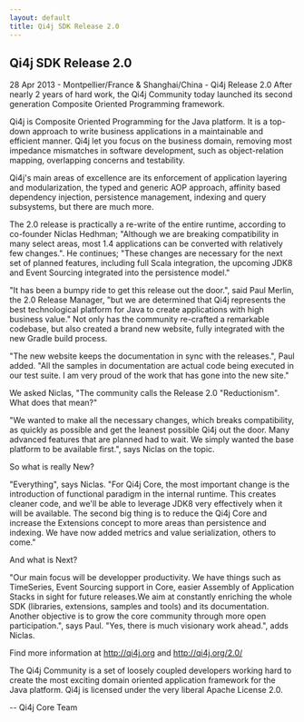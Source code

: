 ```yaml
---
layout: default
title: Qi4j SDK Release 2.0
---
```

## Qi4j SDK Release 2.0

28 Apr 2013 - Montpellier/France & Shanghai/China - Qi4j Release 2.0
After nearly 2 years of hard work, the Qi4j Community today launched
its second generation Composite Oriented Programming framework.

Qi4j is Composite Oriented Programming for the Java platform. It is a
top-down approach to write business applications in a maintainable
and efficient manner. Qi4j let you focus on the business domain,
removing most impedance mismatches in software development, such as
object-relation mapping, overlapping concerns and testability.

Qi4j's main areas of excellence are its enforcement of application
layering and modularization, the typed and generic AOP approach,
affinity based dependency injection, persistence management, indexing
and query subsystems, but there are much more.

The 2.0 release is practically a re-write of the entire runtime,
according to co-founder Niclas Hedhman; "Although we are breaking
compatibility in many select areas, most 1.4 applications can be
converted with relatively few changes.". He continues; "These changes
are necessary for the next set of planned features, including full
Scala integration, the upcoming JDK8 and Event Sourcing integrated
into the persistence model."

"It has been a bumpy ride to get this release out the door.", said
Paul Merlin, the 2.0 Release Manager, "but we are determined that
Qi4j represents the best technological platform for Java to create
applications with high business value."
Not only has the community re-crafted a remarkable codebase, but also
created a brand new website, fully integrated with the new Gradle
build process.

"The new website keeps the documentation in sync with the releases.",
Paul added. "All the samples in documentation are actual code being
executed in our test suite. I am very proud of the work that has gone
into the new site."

We asked Niclas, "The community calls the Release 2.0 "Reductionism".
What does that mean?"

"We wanted to make all the necessary changes, which breaks
compatibility, as quickly as possible and get the leanest possible
Qi4j out the door. Many advanced features that are planned had to
wait. We simply wanted the base platform to be available first.",
says Niclas on the topic.

So what is really New?

"Everything", says Niclas. "For Qi4j Core, the most important change
is the introduction of functional paradigm in the internal runtime.
This creates cleaner code, and we'll be able to leverage JDK8 very
effectively when it will be available.
The second big thing is to reduce the Qi4j Core and increase the
Extensions concept to more areas than persistence and indexing. We
have now added metrics and value serialization, others to come."

And what is Next?

"Our main focus will be developper productivity. We have things such
as TimeSeries, Event Sourcing support in Core, easier Assembly of
Application Stacks in sight for future releases.We aim at constantly
enriching the whole SDK (libraries, extensions, samples and tools)
and its documentation. Another objective is to grow the core
community through more open participation.", says Paul. "Yes, there
is much visionary work ahead.", adds Niclas.

Find more information at http://qi4j.org and http://qi4j.org/2.0/

The Qi4j Community is a set of loosely coupled developers working
hard to create the most exciting domain oriented application
framework for the Java platform. Qi4j is licensed under the very
liberal Apache License 2.0.

--  Qi4j Core Team

